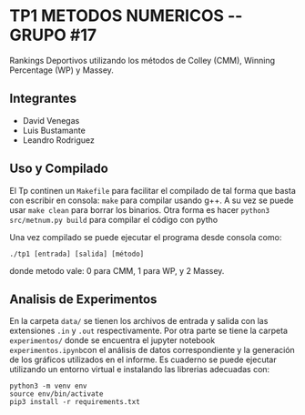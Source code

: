 # TP1  METODOS NUMERICOS -- GRUPO #17

Rankings Deportivos utilizando los métodos de Colley (CMM), Winning Percentage (WP) y Massey.

## Integrantes

- David Venegas
- Luis Bustamante
- Leandro Rodriguez

## Uso y Compilado

El Tp continen un ```Makefile``` para facilitar el compilado de tal forma que basta con escribir en consola: ```make``` para compilar usando g++. A su vez se puede usar ```make clean``` para borrar los binarios. Otra forma es hacer `python3 src/metnum.py build` para compilar el código con pytho

Una vez compilado se puede ejecutar el programa desde consola como:

`./tp1 [entrada] [salida] [método]`

donde metodo vale: 0 para CMM, 1 para WP, y 2 Massey.

## Analisis de Experimentos

 En la carpeta ```data/``` se tienen los archivos de entrada y salida con las extensiones ```.in``` y ```.out``` respectivamente. Por otra parte se tiene la carpeta ```experimentos/``` donde se encuentra el jupyter notebook ```experimentos.ipynb```con el análisis de datos correspondiente y la generación de los gráficos utilizados en el informe. Es cuaderno se puede ejecutar utilizando un entorno virtual e instalando las librerias adecuadas con: 

```
python3 -m venv env
source env/bin/activate
pip3 install -r requirements.txt 
```